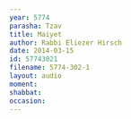 ```yaml
---
year: 5774
parasha: Tzav
title: Maiyet
author: Rabbi Eliezer Hirsch
date: 2014-03-15
id: 57743021
filename: 5774-302-1
layout: audio
moment: 
shabbat: 
occasion: 
---
```

